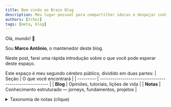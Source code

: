 ```yaml
---
title: Bem vindo ao Brain Blog
description: Meu lugar pessoal para compartilhar ideias e despejar conhecimento estruturado.
authors: [tchez]
tags: [meta, blog]
---
```


Olá, mundo! 👋

Sou **Marco Antônio**, o mantenedor deste blog.

Neste post, farei uma rápida introdução sobre o que você pode esperar deste espaço.

<!-- truncate -->

Este espaço é meu segundo cérebro público, dividido em duas partes:
| Seção | O que você encontrará |
| --------- | ----------------------------------------------------- |
| **Blog** | Opiniões, tutoriais, lições de vida |
| **Notas** | Conhecimento estruturado — jorneys, fundamentos, projetos |

<details>
<summary>Taxonomia de notas (clique)</summary>
import Tabs from "@theme/Tabs";
import TabItem from "@theme/TabItem";

<Tabs defaultValue="jorneys">
  <TabItem value="jorneys" label="Jorneys" default>
    Mapas de aprendizado através de livros, artigos e cursos onde registro o que aprendo.
  </TabItem>
  <TabItem value="foundations" label="Foundations">
    Conceitos fundamentais (matemática, algoritmos, protocolos) reutilizados em jorneys.
  </TabItem>
  <TabItem value="projects" label="Projects">
    Construções pessoais e ideias futuras — a primeira é este próprio Brain Blog.
  </TabItem>
</Tabs>
</details>
